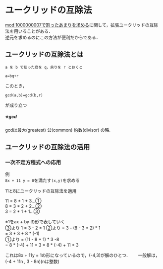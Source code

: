 # ユークリッドの互除法

[mod 1000000007で割ったあまりを求める](https://github.com/uno1142/TIL/blob/master/%E7%AB%B6%E3%83%97%E3%83%AD/1000000007.md)に関して，拡張ユークリッドの互除法を用いることがある．  
逆元を求めるのにこの方法が便利だからである．

## ユークリッドの互除法とは

`a を b で割った商を q，余りを r とおくと`    

`a=bq+r`

このとき，

`gcd(a,b)=gcd(b,r)`  

が成り立つ

##### ※gcd
gcdは最大(greatest) 公(common) 約数(divisor) の略.


## ユークリッドの互除法の活用

### 一次不定方程式への応用

例  
`8x + 11 y = 0`を満たす`(x,y)`を求める  

11と8にユークリッドの互除法を適用

11 = 8 * 1 + 3...①  
8 = 3 * 2 + 2...②  
3 = 2 * 1 + 1...③  

※1をax + by の形で表していく  
③より 1 = 3 - 2 * 1
②より   = 3 - (8 - 3 * 2) * 1  
        = 3 * 3 + 8 * (-1)  
①より    = (11 - 8 * 1) * 3  -8  
        = 8 * (-4) + 11 * 3
        = 8 * (-4) + 11 * 3  
        
これは8x + 11y = 1の形になっているので，(-4,3)が解のひとつ．　　
一般解は，(-4 + 11n , 3 - 8n)(nは整数)

